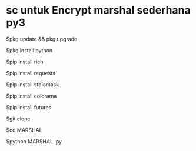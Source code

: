 # sc untuk Encrypt marshal sederhana py3

$pkg update && pkg upgrade

$pkg install python

$pip install rich

$pip install requests

$pip install stdiomask

$pip install colorama

$pip install futures

$git clone

$cd MARSHAL

$python MARSHAL. py
